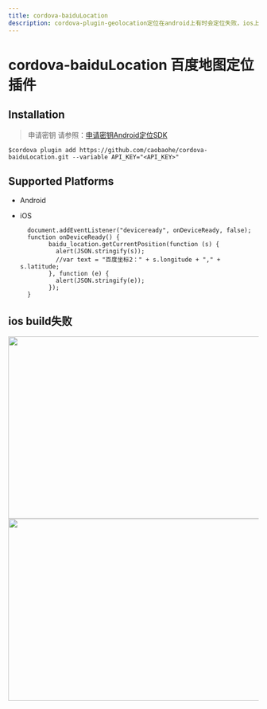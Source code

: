 ```yaml
---
title: cordova-baiduLocation
description: cordova-plugin-geolocation定位在android上有时会定位失败，ios上会不稳定误差100米到2公里波动.
---
```


# cordova-baiduLocation 百度地图定位插件

## Installation
  
  >申请密钥 请参照：[申请密钥Android定位SDK](http://developer.baidu.com/map/index.php?title=android-locsdk/guide/key)
    
    $cordova plugin add https://github.com/caobaohe/cordova-baiduLocation.git --variable API_KEY="<API_KEY>"

## Supported Platforms
- Android
- iOS

        document.addEventListener("deviceready", onDeviceReady, false);
        function onDeviceReady() {
              baidu_location.getCurrentPosition(function (s) {
                alert(JSON.stringify(s));
                //var text = "百度坐标2：" + s.longitude + "," + s.latitude;
              }, function (e) {
                alert(JSON.stringify(e));
              });
        }
## ios build失败
<img width="586" height="366" src="https://github.com/caobaohe/cordova-baiduLocation/tree/master/images/ios_e_1.png"/>
<img width="586" height="366" src="https://github.com/caobaohe/cordova-baiduLocation/tree/master/images/ios_e_2.png"/>
